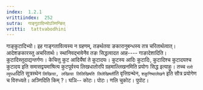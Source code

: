 ```yaml
---
index:  1.2.1
vrittiindex:  252
sutra:  गाङ्गुटादिभ्योऽञ्णिन्ङित्
vritti:  tattvabodhini 
---
```


गाङ्कुटादिभ्यो। इह गाङ्गतावित्यस्य न ग्रहणम्, तङर्थतया ङकारानुबन्धस्य तत्र चरितार्थत्वात्। आदेशङकारस्तु अचरितार्थः। स्थानिवद्भावेनैव तङः सिद्धत्वादत आह---- गाङादेशादिति। कुटादिस्तुदाद्यन्तर्गणः। केचित्तु कुट आदिर्येषां ते कुटादयः। कुटस्य आदिः कुटादिः, कुटादिश्च कुटादयश्च कुटादय इति समासद्वयमाश्रित्य कुटपूर्वस्य लिखधातोरपि ग्रहमाल्लिखनमिति प्रयोगः सिद्ध इत्याहुः। तच्च `रलो व्युपधा`दिति सूत्रस्थेन `लिखित्वा, लखित्वा लिलिखिषति लिलेखिषती`ति वृत्तिग्रन्थेन, `शकुनिष्वालेखने` इति सौत्र प्रयोगेण च विरुध्यते। अञ्णिदिति किम् ?। घञि-- कोटः। पोटः। णलि चुकोट। पुपोट।

